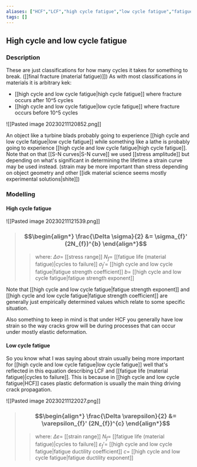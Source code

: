 ```yaml
---
aliases: ["HCF","LCF","high cycle fatigue","low cycle fatigue","fatigue strength coefficient","fatigue strength exponent","fatigue ductility coefficient","fatigue ductility exponent","modeling high cycle fatigue","modeling low cycle fatigue"]
tags: []
---
```


## High cycle and low cycle fatigue
### Description
These are just classifications for how many cycles it takes for something to break. ([[final fracture (material fatigue)]]) As with most classifications in materials it is arbitrary kek:
- [[high cycle and low cycle fatigue|high cycle fatigue]] where fracture occurs after 10^5 cycles
- [[high cycle and low cycle fatigue|low cycle fatigue]] where fracture occurs before 10^5 cycles
 
![[Pasted image 20230211120852.png]]

An object like a turbine blads probably going to experience [[high cycle and low cycle fatigue|low cycle fatigue]] while something like a lathe is probably going to experience [[high cycle and low cycle fatigue|high cycle fatigue]].  
Note that on that [[S-N curves|S-N curve]] we used [[stress amplitude]] but depending on what's significant in determining the lifetime a strain curve may be used instead. (strain may be more important than stress depending on object geometry and other [[idk material science seems mostly experimental solutions|shite]])

### Modelling

#### High cycle fatigue

![[Pasted image 20230211121539.png]]

> ### $$\begin{align*}  \frac{\Delta \sigma}{2} &= \sigma_{f}' (2N_{f})^{b} \end{align*}$$
>> where:
>> $\Delta \sigma=$ [[stress range]]
>> $N_{f}=$ [[fatigue life (material fatigue)|cycles to failure]]
>> $\sigma_{f}'=$ [[high cycle and low cycle fatigue|fatigue strength coefficient]]
>> $b=$ [[high cycle and low cycle fatigue|fatigue strength exponent]]

Note that [[high cycle and low cycle fatigue|fatigue strength exponent]] and [[high cycle and low cycle fatigue|fatigue strength coefficient]] are generally just empirically determined values which relate to some specific situation.

Also something to keep in mind is that under HCF you generally have low strain so the way cracks grow will be during processes that can occur under mostly elastic deformation.

#### Low cycle fatigue

So you know what I was saying about strain usually being more important for [[high cycle and low cycle fatigue|low cycle fatigue]] well that's reflected in this equation describing LCF and [[fatigue life (material fatigue)|cycles to failure]]. This is because in [[high cycle and low cycle fatigue|HCF]] cases plastic deformation is usually the main thing driving crack propagation.

![[Pasted image 20230211122027.png]]

> ### $$\begin{align*}  \frac{\Delta \varepsilon}{2} &= \varepsilon_{f}' (2N_{f})^{c} \end{align*}$$
>> where:
>> $\Delta \varepsilon=$ [[strain range]]
>> $N_{f}=$ [[fatigue life (material fatigue)|cycles to failure]]
>> $\varepsilon_{f}'=$ [[high cycle and low cycle fatigue|fatigue ductility coefficient]]
>> $c=$ [[high cycle and low cycle fatigue|fatigue ductility exponent]]
